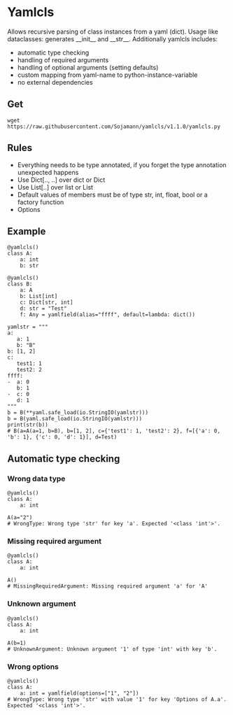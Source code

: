 # Yamlcls
Allows recursive parsing of class instances from a yaml (dict).
Usage like dataclasses: generates \_\_init\_\_ and \_\_str\_\_.
Additionally yamlcls includes:
- automatic type checking
- handling of required arguments
- handling of optional arguments (setting defaults)
- custom mapping from yaml-name to python-instance-variable
- no external dependencies

## Get
```SH
wget https://raw.githubusercontent.com/Sojamann/yamlcls/v1.1.0/yamlcls.py
```

## Rules
- Everything needs to be type annotated, if you forget the type annotation
    unexpected happens
- Use Dict[.., ..] over dict or Dict
- Use List[..] over list or List
- Default values of members must be of type
    str, int, float, bool or a factory function
- Options

## Example
```PY
@yamlcls()
class A:
    a: int
    b: str

@yamlcls()
class B:
    a: A
    b: List[int]
    c: Dict[str, int]
    d: str = "Test"
    f: Any = yamlfield(alias="ffff", default=lambda: dict())

yamlstr = """
a:
   a: 1
   b: "B"
b: [1, 2]
c:
   test1: 1
   test2: 2
ffff:
-  a: 0
   b: 1
-  c: 0
   d: 1
"""
b = B(**yaml.safe_load(io.StringIO(yamlstr)))
b = B(yaml.safe_load(io.StringIO(yamlstr)))
print(str(b))
# B(a=A(a=1, b=B), b=[1, 2], c={'test1': 1, 'test2': 2}, f=[{'a': 0, 'b': 1}, {'c': 0, 'd': 1}], d=Test)
```

## Automatic type checking
### Wrong data type
```PY
@yamlcls()
class A:
    a: int

A(a="2")
# WrongType: Wrong type 'str' for key 'a'. Expected '<class 'int'>'.
```
### Missing required argument
```PY
@yamlcls()
class A:
    a: int

A()
# MissingRequiredArgument: Missing required argument 'a' for 'A'
```

### Unknown argument
```PY
@yamlcls()
class A:
    a: int

A(b=1)
# UnknownArgument: Unknown argument '1' of type 'int' with key 'b'.
```

### Wrong options
```PY
@yamlcls()
class A:
    a: int = yamlfield(options=["1", "2"])
# WrongType: Wrong type 'str' with value '1' for key 'Options of A.a'. Expected '<class 'int'>'.
```


